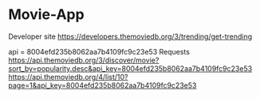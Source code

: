 # Movie-App
Developer site
https://developers.themoviedb.org/3/trending/get-trending

api = 8004efd235b8062aa7b4109fc9c23e53
Requests
https://api.themoviedb.org/3/discover/movie?sort_by=popularity.desc&api_key=8004efd235b8062aa7b4109fc9c23e53
https://api.themoviedb.org/4/list/10?page=1&api_key=8004efd235b8062aa7b4109fc9c23e53

